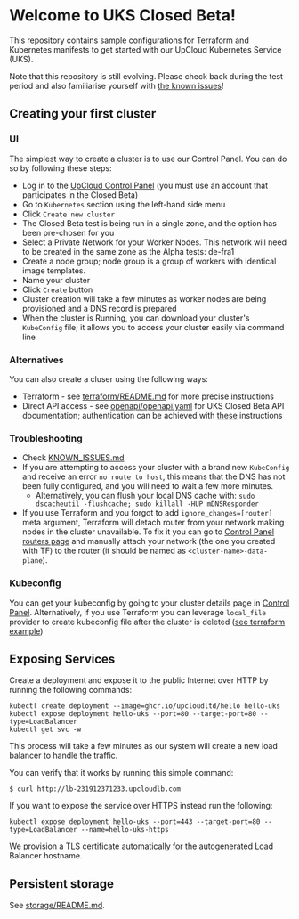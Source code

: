 # Welcome to UKS Closed Beta!

This repository contains sample configurations for Terraform and Kubernetes manifests to get started with our UpCloud Kubernetes Service (UKS).

Note that this repository is still evolving. Please check back during the test period and also familiarise yourself with [the known issues](KNOWN_ISSUES.md)!

## Creating your first cluster

### UI
The simplest way to create a cluster is to use our Control Panel. You can do so by following these steps:

* Log in to the [UpCloud Control Panel](https://hub.upcloud.com) (you must use an account that participates in the Closed Beta)
* Go to `Kubernetes` section using the left-hand side menu
* Click `Create new cluster`
* The Closed Beta test is being run in a single zone, and the option has been pre-chosen for you
* Select a Private Network for your Worker Nodes. This network will need to be created in the same zone as the Alpha tests: de-fra1
* Create a node group; node group is a group of workers with identical image templates.
* Name your cluster
* Click `Create` button
* Cluster creation will take a few minutes as worker nodes are being provisioned and a DNS record is prepared
* When the cluster is Running, you can download your cluster's `KubeConfig` file; it allows you to access your cluster easily via command line

### Alternatives
You can also create a cluser using the following ways:
* Terraform - see [terraform/README.md](terraform/README.md) for more precise instructions
* Direct API access - see [openapi/openapi.yaml](openapi/openapi.yaml) for UKS Closed Beta API documentation; authentication can be achieved with [these](https://developers.upcloud.com/1.3/2-architecture/#authentication) instructions



### Troubleshooting

* Check [KNOWN_ISSUES.md](KNOWN_ISSUES.md)
* If you are attempting to access your cluster with a brand new `KubeConfig` and receive an error `no route to host`, this means that the DNS has not been fully configured, and you will need to wait a few more minutes.
  * Alternatively, you can flush your local DNS cache with: `sudo dscacheutil -flushcache; sudo killall -HUP mDNSResponder`
* If you use Terraform and you forgot to add `ignore_changes=[router]` meta argument, Terraform will detach router from your network making nodes in the cluster unavailable. To fix it you can go to [Control Panel routers page](https://hub.upcloud.com/networks/routers) and manually attach your network (the one you created with TF) to the router (it should be named as `<cluster-name>-data-plane`).

### Kubeconfig

You can get your kubeconfig by going to your cluster details page in [Control Panel](https://hub.upcloud.com/kubernetes).
Alternatively, if you use Terraform you can leverage `local_file` provider to create kubeconfig file after the cluster is deleted ([see terraform example](terraform/main.tf))

## Exposing Services

Create a deployment and expose it to the public Internet over HTTP by running the following commands:

```
kubectl create deployment --image=ghcr.io/upcloudltd/hello hello-uks
kubectl expose deployment hello-uks --port=80 --target-port=80 --type=LoadBalancer
kubectl get svc -w
```

This process will take a few minutes as our system will create a new load balancer to handle the traffic.

You can verify that it works by running this simple command:

```
$ curl http://lb-231912371233.upcloudlb.com
```

If you want to expose the service over HTTPS instead run the following:

```
kubectl expose deployment hello-uks --port=443 --target-port=80 --type=LoadBalancer --name=hello-uks-https
```

We provision a TLS certificate automatically for the autogenerated Load Balancer hostname.

## Persistent storage

See [storage/README.md](storage/README.md).  


